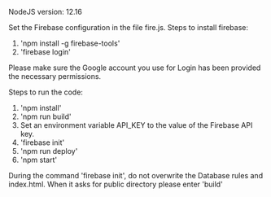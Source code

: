 NodeJS version: 12.16

Set the Firebase configuration in the file fire.js.
Steps to install firebase:
1. 'npm install -g firebase-tools'
2. 'firebase login'

Please make sure the Google account you use for Login has been provided the necessary permissions.

Steps to run the code:
1. 'npm install'
2. 'npm run build'
3. Set an environment variable API_KEY to the value of the Firebase API key.
4. 'firebase init'
5. 'npm run deploy'
6. 'npm start'

During the command 'firebase init', do not overwrite the Database rules and index.html.
When it asks for public directory please enter 'build'

